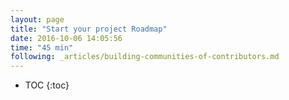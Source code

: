 ```yaml
---
layout: page
title: "Start your project Roadmap"
date: 2016-10-06 14:05:56
time: "45 min"
following: _articles/building-communities-of-contributors.md
---
```

* TOC
{:toc}